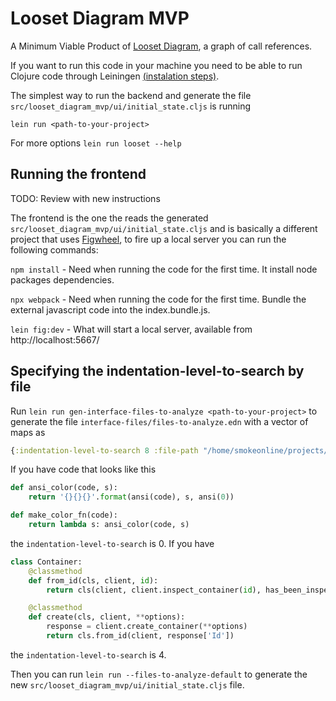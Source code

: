 # Looset Diagram MVP

A Minimum Viable Product of [Looset Diagram](https://jponline.github.io/looset-landing/#looset-diagram), a graph of call references.

If you want to run this code in your machine you need to be able to run Clojure code through Leiningen [(instalation steps)](https://leiningen.org/).

The simplest way to run the backend and generate the file `src/looset_diagram_mvp/ui/initial_state.cljs` is running

`lein run <path-to-your-project>`

For more options `lein run looset --help`

## Running the frontend

TODO: Review with new instructions

The frontend is the one the reads the generated `src/looset_diagram_mvp/ui/initial_state.cljs` and is basically a different project that uses [Figwheel](https://figwheel.org/), to fire up a local server you can run the following commands:

`npm install` - Need when running the code for the first time. It install node packages dependencies.

`npx webpack` - Need when running the code for the first time. Bundle the external javascript code into the index.bundle.js.

`lein fig:dev` - What will start a local server, available from http://localhost:5667/

## Specifying the indentation-level-to-search by file

Run `lein run gen-interface-files-to-analyze <path-to-your-project>` to generate the file `interface-files/files-to-analyze.edn` with a vector of maps as

```clojure
{:indentation-level-to-search 8 :file-path "/home/smokeonline/projects/looset/projects-example/Articulate/src/Articulate/Components/ArticulateComponent.cs"}
```

If you have code that looks like this

```python
def ansi_color(code, s):
    return '{}{}{}'.format(ansi(code), s, ansi(0))

def make_color_fn(code):
    return lambda s: ansi_color(code, s)
```

the `indentation-level-to-search` is 0. If you have

```python
class Container:
    @classmethod
    def from_id(cls, client, id):
        return cls(client, client.inspect_container(id), has_been_inspected=True)

    @classmethod
    def create(cls, client, **options):
        response = client.create_container(**options)
        return cls.from_id(client, response['Id'])
```

the `indentation-level-to-search` is 4.

Then you can run `lein run --files-to-analyze-default` to generate the new `src/looset_diagram_mvp/ui/initial_state.cljs` file.

